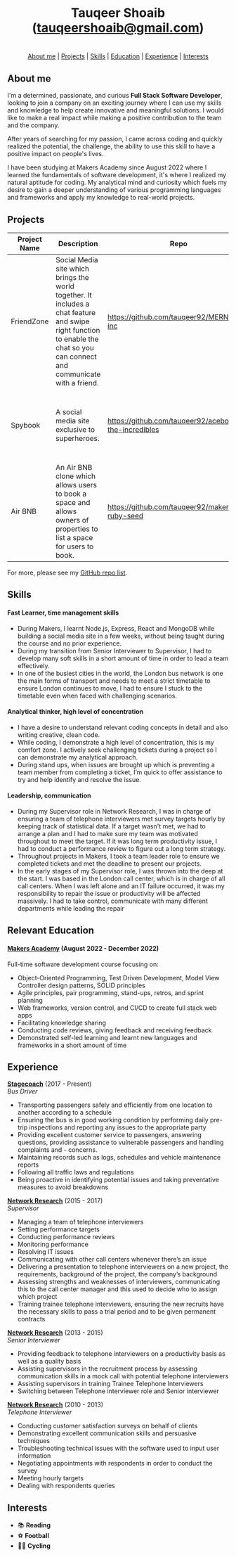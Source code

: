 <div align="center">

# Tauqeer Shoaib (tauqeershoaib@gmail.com)

#

[About me](#about_me) | [Projects](#projects) | [Skills](#skills) | [Education](#education) | [Experience](#experience) | [Interests](#interests)

</div>

## <a name="about_me">About me</a>

I'm a determined, passionate, and curious **Full Stack Software Developer**, looking to join a company on an exciting journey where I can use my skills and knowledge to help create innovative and meaningful solutions. I would like to make a real impact while making a positive contribution to the team and the company.

After years of searching for my passion, I came across coding and quickly realized the potential, the challenge, the ability to use this skill to have a positive impact on people's lives.

I have been studying at Makers Academy since August 2022 where I learned the fundamentals of software development, it's where I realized my natural aptitude for coding. My analytical mind and curiosity which fuels my desire to gain a deeper understanding of various programming languages and frameworks and apply my knowledge to real-world projects.


## <a name="projects">Projects</a>

| Project Name   | Description | Repo | Technologies |
|---        |---          |---   |---           |
| FriendZone| Social Media site which brings the world together. It includes a chat feature and swipe right function to enable the chat so you can connect and communicate with a friend. | https://github.com/tauqeer92/MERNsters-inc| Javascript, Mongodb, Mongoose, Express, React, Node.js, Firebase, Jest, Cypress, Vite, Vitest, BCrypt, Tailwind CSS, useGestures, Nodemon |
| Spybook | A social media site exclusive to superheroes. |https://github.com/tauqeer92/acebook-the-incredibles| Javascript, Mongodb, Mongoose, Express, React, Node.js, Firebase, Jest, Cypress |
| Air BNB | An Air BNB clone which allows users to book a space and allows owners of properties to list a space for users to book. | https://github.com/tauqeer92/makersbnb-ruby-seed | Ruby, Postgresql, HTML, CSS, SQL |

For more, please see my [GitHub repo list](https://github.com/tauqeer92?tab=repositories).

## <a name="skills">Skills</a>

#### Fast Learner, time management skills ####
- During Makers, I learnt Node.js, Express, React and MongoDB while building a social media site in a few weeks, without being taught during the course and no prior experience.
- During my transition from Senior Interviewer to Supervisor, I had to develop many soft skills in a short amount of time in order to lead a team effectively.
- In one of the busiest cities in the world, the London bus network is one the main forms of transport and needs to meet a strict timetable to ensure London continues to move, I had to ensure I stuck to the timetable even when faced with challenging scenarios.

#### Analytical thinker, high level of concentration ####
- I have a desire to understand relevant coding concepts in detail and also writing creative, clean code.
- While coding, I demonstrate a high level of concentration, this is my comfort zone. I actively seek challenging tickets during a project so I can demonstrate my analytical approach.
- During stand ups, when issues are brought up which is preventing a team member from completing a ticket, I’m quick to offer assistance to try and help identify and resolve the issue.

#### Leadership, communication ####
- During my Supervisor role in Network Research, I was in charge of ensuring a team of telephone interviewers met survey targets hourly by keeping track of statistical data. If a target wasn't met, we had to arrange a plan and I had to make sure my team was motivated throughout to meet the target. If it was long term productivity issue, I had to conduct a performance review to figure out a long term strategy.
- Throughout projects in Makers, I took a team leader role to ensure we completed tickets and met the deadline to present our projects.
- In the early stages of my Supervisor role, I was thrown into the deep at the start. I was based in the London call center, which is in charge of all call centers. When I was left alone and an IT failure occurred, it was my responsibility to repair the issue or productivity will be affected massively. I had to take control, communicate with many different departments while leading the repair

## <a name="education"> Relevant Education</a>

#### [Makers Academy](https://makers.tech/) (August 2022 - December 2022)

Full-time software development course focusing on:	
- Object-Oriented Programming, Test Driven Development, Model View Controller design patterns, SOLID principles
- Agile principles, pair programming, stand-ups, retros, and sprint planning
- Web frameworks, version control, and CI/CD to create full stack web apps
- Facilitating knowledge sharing
- Conducting code reviews, giving feedback and receiving feedback
- Demonstrated self-led learning and learnt new languages and frameworks in a short amount of time

## <a name="experience">Experience</a>

**[Stagecoach](https://www.stagecoachbus.com)** (2017 - Present)    
*Bus Driver*
- Transporting passengers safely and efficiently from one location to another according to a schedule
- Ensuring the bus is in good working condition by performing daily pre-trip inspections and reporting any issues to the appropriate party
- Providing excellent customer service to passengers, answering questions, providing assistance to vulnerable passengers and handling complaints and - concerns.
- Maintaining records such as logs, schedules and vehicle maintenance reports
- Following all traffic laws and regulations
- Being proactive in identifying potential issues and taking preventative measures to avoid breakdowns


**[Network Research](https://www.thisismotif.com)** (2015 - 2017)    
*Supervisor*  
- Managing a team of telephone interviewers
- Setting performance targets
- Conducting performance reviews
- Monitoring performance
- Resolving IT issues
- Communicating with other call centers whenever there’s an issue
- Delivering a presentation to telephone interviewers on a new project, the requirements, background of the project, the company’s background
- Assessing strengths and weaknesses of interviewers, communicating this to the call center manager and this used to decide who to assign which project
- Training trainee telephone interviewers, ensuring the new recruits have the necessary skills to pass a trial period and to be given permanent contracts


**[Network Research](https://www.thisismotif.com)** (2013 - 2015)    
*Senior Interviewer*  
- Providing feedback to telephone interviewers on a productivity basis as well as a quality basis
- Assisting supervisors in the recruitment process by assessing communication skills in a mock call with potential telephone interviewers
- Assisting supervisors in training Trainee Telephone Interviewers
- Switching between Telephone interviewer role and Senior interviewer


**[Network Research](https://www.thisismotif.com)** (2010 - 2013)    
*Telephone Interviewer*  
- Conducting customer satisfaction surveys on behalf of clients
- Demonstrating excellent communication skills and persuasive techniques
- Troubleshooting technical issues with the software used to input user information
- Negotiating appointments with respondents in order to conduct the survey
- Meeting hourly targets
- Dealing with respondents queries


## <a name="interests">Interests</a>
- 📚 **Reading** 
- ⚽️ **Football**
- 🚴‍♂️ **Cycling**
